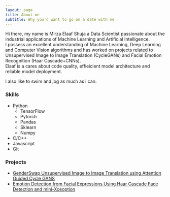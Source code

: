 ```yaml
---
layout: page
title: About me
subtitle: Why you'd want to go on a date with me
---
```


Hi there, my name is Mirza Elaaf Shuja a Data Scientist passionate about the industrial applications of Machine Learning and Artificial Intelligence.<br>
I possess an excellent understanding of Machine Learning, Deep Learning and Computer Vision algorithms and has worked on projects related to Unsupervised Image to Image Translation (CycleGANs) and Facial Emotion Recognition (Haar Cascade+CNNs).<br>
Elaaf is a  cares about code quality, effieicient model architecture and reliable model deployment.


<p>I also like to swim and jog as much as i can.</p>

### Skills

<ul class="skill-list">
	<li>Python
	<ul class="skill-list">
	<li>TensorFlow</li>
	<li>Pytorch</li>
	<li>Pandas</li>
	<li>Sklearn</li>
	<li>Numpy</li>
	</ul>
	</li>
	<li>C/C++</li>
	<li>Javascript</li>
	<li>Git</li>
</ul>

### Projects

<ul>
	<li><a href="https://elaaf.github.io/archives/GenderSwap Unsupervised Image to Image Translation using Attention Guided Cycle GANS.pdf">GenderSwap Unsupervised Image to Image Translation using Attention Guided Cycle GANS</a></li>
	<li><a href="https://elaaf.github.io/archives/Emotion Detection from Facial Expressions Using Haar Cascade Face Detection and mini-Xception.pdf">Emotion Detection from Facial Expressions Using Haar Cascade Face Detection and mini-Xceoption</a></li>
</ul>
